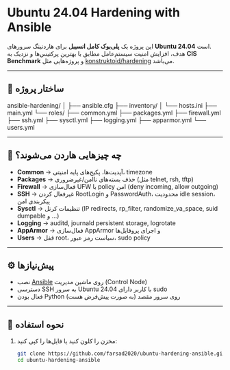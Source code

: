 # Ubuntu 24.04 Hardening with Ansible

این پروژه یک **پلی‌بوک کامل انسیبل** برای هاردنینگ سرورهای **Ubuntu 24.04** است.  
هدف، افزایش امنیت سیستم‌عامل مطابق با بهترین پرکتیس‌ها و نزدیک به **CIS Benchmark** و پروژه‌هایی مثل [konstruktoid/hardening](https://github.com/konstruktoid/hardening) می‌باشد.  

---

## 📂 ساختار پروژه




ansible-hardening/
│
├── ansible.cfg
├── inventory/
│ └── hosts.ini
├── main.yml
└── roles/
├── common.yml
├── packages.yml
├── firewall.yml
├── ssh.yml
├── sysctl.yml
├── logging.yml
├── apparmor.yml
└── users.yml

---

## 🔐 چه چیزهایی هاردن می‌شوند؟

- **Common** → آپدیت‌ها، پکیج‌های پایه امنیتی، timezone  
- **Packages** → حذف بسته‌های ناامن/غیرضروری (مثل telnet, rsh, tftp)  
- **Firewall** → فعال‌سازی UFW با policy امن (deny incoming, allow outgoing)  
- **SSH** → غیرفعال کردن RootLogin و PasswordAuth، محدودیت idle session، پیکربندی امن  
- **Sysctl** → تنظیمات کرنل (IP redirects, rp_filter, randomize_va_space, suid dumpable و …)  
- **Logging** → auditd, journald persistent storage, logrotate  
- **AppArmor** → فعال‌سازی AppArmor و اجرای پروفایل‌ها  
- **Users** → قفل root، سیاست رمز عبور، sudo policy  

---

## ⚙️ پیش‌نیازها

- نصب [Ansible](https://docs.ansible.com/) روی ماشین مدیریت (Control Node)  
- دسترسی SSH به سرور Ubuntu 24.04 با کاربر دارای sudo  
- فعال بودن Python روی سرور مقصد (به صورت پیش‌فرض هست)  

---

## 🚀 نحوه استفاده

1. مخزن را کلون کنید یا فایل‌ها را کپی کنید:

   ```bash
   git clone https://github.com/farsad2020/ubuntu-hardening-ansible.git
   cd ubuntu-hardening-ansible
